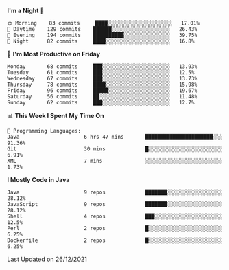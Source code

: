 <!--START_SECTION:waka-->
**I'm a Night 🦉** 

```text
🌞 Morning    83 commits     ████░░░░░░░░░░░░░░░░░░░░░   17.01% 
🌆 Daytime    129 commits    ██████░░░░░░░░░░░░░░░░░░░   26.43% 
🌃 Evening    194 commits    ██████████░░░░░░░░░░░░░░░   39.75% 
🌙 Night      82 commits     ████░░░░░░░░░░░░░░░░░░░░░   16.8%

```
📅 **I'm Most Productive on Friday** 

```text
Monday       68 commits     ███░░░░░░░░░░░░░░░░░░░░░░   13.93% 
Tuesday      61 commits     ███░░░░░░░░░░░░░░░░░░░░░░   12.5% 
Wednesday    67 commits     ███░░░░░░░░░░░░░░░░░░░░░░   13.73% 
Thursday     78 commits     ████░░░░░░░░░░░░░░░░░░░░░   15.98% 
Friday       96 commits     █████░░░░░░░░░░░░░░░░░░░░   19.67% 
Saturday     56 commits     ██░░░░░░░░░░░░░░░░░░░░░░░   11.48% 
Sunday       62 commits     ███░░░░░░░░░░░░░░░░░░░░░░   12.7%

```


📊 **This Week I Spent My Time On** 

```text
💬 Programming Languages: 
Java                     6 hrs 47 mins       ██████████████████████░░░   91.36% 
Git                      30 mins             █░░░░░░░░░░░░░░░░░░░░░░░░   6.91% 
XML                      7 mins              ░░░░░░░░░░░░░░░░░░░░░░░░░   1.73%

```

**I Mostly Code in Java** 

```text
Java                     9 repos             ███████░░░░░░░░░░░░░░░░░░   28.12% 
JavaScript               9 repos             ███████░░░░░░░░░░░░░░░░░░   28.12% 
Shell                    4 repos             ███░░░░░░░░░░░░░░░░░░░░░░   12.5% 
Perl                     2 repos             █░░░░░░░░░░░░░░░░░░░░░░░░   6.25% 
Dockerfile               2 repos             █░░░░░░░░░░░░░░░░░░░░░░░░   6.25%

```



 Last Updated on 26/12/2021
<!--END_SECTION:waka-->
